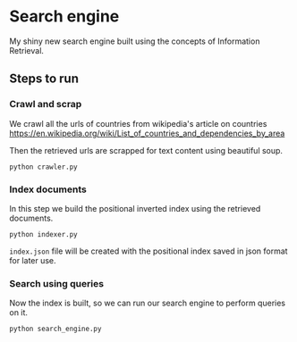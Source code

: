 # Search engine
My shiny new search engine built using the concepts of Information Retrieval.

## Steps to run
### Crawl and scrap
We crawl all the urls of countries from wikipedia's article on countries
https://en.wikipedia.org/wiki/List_of_countries_and_dependencies_by_area

Then the retrieved urls are scrapped for text content using beautiful soup.
```
python crawler.py
```

### Index documents
In this step we build the positional inverted index using the retrieved documents.
```
python indexer.py
```
`index.json` file will be created with the positional index saved in json format for later use.

### Search using queries
Now the index is built, so we can run our search engine to perform queries on it.
```
python search_engine.py
```
